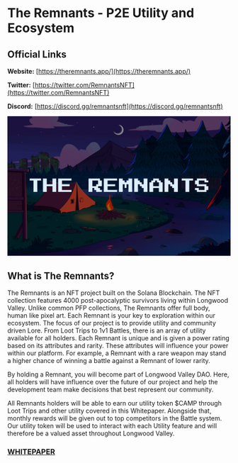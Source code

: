 # The Remnants - P2E Utility and Ecosystem

## Official Links

**Website:** [https://theremnants.app/](https://theremnants.app/)

**Twitter:** [https://twitter.com/RemnantsNFT](https://twitter.com/RemnantsNFT)

**Discord:** [https://discord.gg/remnantsnft](https://discord.gg/remnantsnft)



![The Remnants banner](./hero.png)

## What is The Remnants?

The Remnants is an NFT project built on the Solana Blockchain. The NFT collection features 4000 post-apocalyptic survivors living within Longwood Valley. Unlike common PFP collections, The Remnants offer full body, human like pixel art. Each Remnant is your key to exploration within our ecosystem. The focus of our project is to provide utility and community driven Lore. From Loot Trips to 1v1 Battles, there is an array of utility available for all holders. Each Remnant is unique and is given a power rating based on its attributes and rarity. These attributes will influence your power within our platform. For example, a Remnant with a rare weapon may stand a higher chance of winning a battle against a Remnant of lower rarity. 

By holding a Remnant, you will become part of Longwood Valley DAO. Here, all holders will have influence over the future of our project and help the development team make decisions that best represent our community.

All Remnants holders will be able to earn our utility token $CAMP through Loot Trips and other utility covered in this Whitepaper. Alongside that, monthly rewards will be given out to top competitors in the Battle system. Our utility token will be used to interact with each Utility feature and will therefore be a valued asset throughout Longwood Valley.

### [WHITEPAPER](https://theremnants.notion.site/theremnants/The-Remnants-P2E-Utility-and-Ecosystem-afaebab1729c48f081959499a4e652f4)
